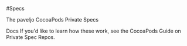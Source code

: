 #Specs

The paveljo CocoaPods Private Specs

Docs
If you'd like to learn how these work, see the CocoaPods Guide on Private Spec Repos.
